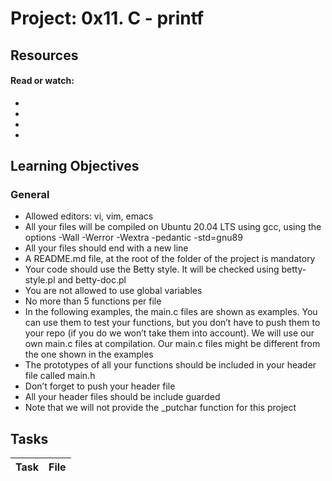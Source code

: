 # Project: 0x11. C - printf

## Resources

#### Read or watch:

* [](https://intranet.alxswe.com/concepts/111)
* [](https://intranet.alxswe.com/concepts/121)
* [](https://intranet.alxswe.com/concepts/130)
* [](https://intranet.alxswe.com/concepts/225)
## Learning Objectives

### General

* Allowed editors: vi, vim, emacs
* All your files will be compiled on Ubuntu 20.04 LTS using gcc, using the options -Wall -Werror -Wextra -pedantic -std=gnu89
* All your files should end with a new line
* A README.md file, at the root of the folder of the project is mandatory
* Your code should use the Betty style. It will be checked using betty-style.pl and betty-doc.pl
* You are not allowed to use global variables
* No more than 5 functions per file
* In the following examples, the main.c files are shown as examples. You can use them to test your functions, but you don’t have to push them to your repo (if you do we won’t take them into account). We will use our own main.c files at compilation. Our main.c files might be different from the one shown in the examples
* The prototypes of all your functions should be included in your header file called main.h
* Don’t forget to push your header file
* All your header files should be include guarded
* Note that we will not provide the _putchar function for this project
## Tasks

| Task | File |
| ---- | ---- |
